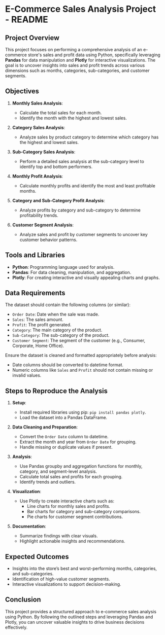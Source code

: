 # E-Commerce Sales Analysis Project - README

## Project Overview
This project focuses on performing a comprehensive analysis of an e-commerce store's sales and profit data using Python, specifically leveraging **Pandas** for data manipulation and **Plotly** for interactive visualizations. The goal is to uncover insights into sales and profit trends across various dimensions such as months, categories, sub-categories, and customer segments.

## Objectives
1. **Monthly Sales Analysis**:
   - Calculate the total sales for each month.
   - Identify the month with the highest and lowest sales.

2. **Category Sales Analysis**:
   - Analyze sales by product category to determine which category has the highest and lowest sales.

3. **Sub-Category Sales Analysis**:
   - Perform a detailed sales analysis at the sub-category level to identify top and bottom performers.

4. **Monthly Profit Analysis**:
   - Calculate monthly profits and identify the most and least profitable months.

5. **Category and Sub-Category Profit Analysis**:
   - Analyze profits by category and sub-category to determine profitability trends.

6. **Customer Segment Analysis**:
   - Analyze sales and profit by customer segments to uncover key customer behavior patterns.

## Tools and Libraries
- **Python**: Programming language used for analysis.
- **Pandas**: For data cleaning, manipulation, and aggregation.
- **Plotly**: For creating interactive and visually appealing charts and graphs.

## Data Requirements
The dataset should contain the following columns (or similar):
- `Order Date`: Date when the sale was made.
- `Sales`: The sales amount.
- `Profit`: The profit generated.
- `Category`: The main category of the product.
- `Sub-Category`: The sub-category of the product.
- `Customer Segment`: The segment of the customer (e.g., Consumer, Corporate, Home Office).

Ensure the dataset is cleaned and formatted appropriately before analysis:
- Date columns should be converted to datetime format.
- Numeric columns like `Sales` and `Profit` should not contain missing or invalid values.

## Steps to Reproduce the Analysis
1. **Setup**:
   - Install required libraries using pip: `pip install pandas plotly`.
   - Load the dataset into a Pandas DataFrame.

2. **Data Cleaning and Preparation**:
   - Convert the `Order Date` column to datetime.
   - Extract the month and year from `Order Date` for grouping.
   - Handle missing or duplicate values if present.

3. **Analysis**:
   - Use Pandas groupby and aggregation functions for monthly, category, and segment-level analysis.
   - Calculate total sales and profits for each grouping.
   - Identify trends and outliers.

4. **Visualization**:
   - Use Plotly to create interactive charts such as:
     - Line charts for monthly sales and profits.
     - Bar charts for category and sub-category comparisons.
     - Pie charts for customer segment contributions.

5. **Documentation**:
   - Summarize findings with clear visuals.
   - Highlight actionable insights and recommendations.


## Expected Outcomes
- Insights into the store’s best and worst-performing months, categories, and sub-categories.
- Identification of high-value customer segments.
- Interactive visualizations to support decision-making.

## Conclusion
This project provides a structured approach to e-commerce sales analysis using Python. By following the outlined steps and leveraging Pandas and Plotly, you can uncover valuable insights to drive business decisions effectively.

